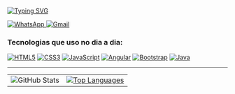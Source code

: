 [![Typing SVG](https://readme-typing-svg.demolab.com/?lines=Olá+eu+sou+o+Roberto;Second+line+of+text)](https://git.io/typing-svg)

<div align="left">
  <a href="https://wa.me/5511962060007" target="_blank">
    <img src="https://img.shields.io/badge/WhatsApp-25D366?style=flat&logo=whatsapp&logoColor=white" alt="WhatsApp">
  </a>
  <a href="mailto:robertoamatoz@gmail.com" target="_blank">
    <img src="https://img.shields.io/badge/Gmail-EA4335?style=flat&logo=gmail&logoColor=white" alt="Gmail">
  </a>
</div>

### Tecnologias que uso no dia a dia:

[![HTML5](https://img.shields.io/badge/HTML5-E34F26?style=flat&logo=html5&logoColor=white)]()
[![CSS3](https://img.shields.io/badge/CSS3-563D7C?style=flat&logo=css3&logoColor=white)]()
[![JavaScript](https://img.shields.io/badge/JavaScript-F7DF1E?style=flat&logo=javascript&logoColor=black)]()
[![Angular](https://img.shields.io/badge/Angular-DD0031?style=flat&logo=angular&logoColor=white)]()
[![Bootstrap](https://img.shields.io/badge/Bootstrap-7952B3?style=flat&logo=bootstrap&logoColor=white)]()
[![Java](https://img.shields.io/badge/Java-ED8B00?style=flat&logo=openjdk&logoColor=white)]()

---

<div align="center">
  <table>
    <tr>
      <td>
        <img src="https://github-readme-stats.vercel.app/api?username=robertoamato&show_icons=true&theme=synthwave" alt="GitHub Stats">
      </td>
      <td>
        <a href="https://github.com/anuraghazra/github-readme-stats">
          <img src="https://github-readme-stats.vercel.app/api/top-langs/?username=robertoamato&layout=donut" alt="Top Languages">
        </a>
      </td>
    </tr>
  </table>
</div>








